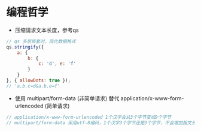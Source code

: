 # 编程哲学

+ 压缩请求文本长度，参考qs

```js
// qs 多层嵌套时，简化数据格式
qs.stringify({
    a: {
        b: {
            c: 'd', e: 'f'
        }
    }
}, { allowDots: true });
// 'a.b.c=d&a.b.e=f'
```

+ 使用 multipart/form-data (非简单请求) 替代 application/x-www-form-urlencoded (简单请求)

```js
// application/x-www-form-urlencoded 1个汉字会从3个字节变成9个字节
// multipart/form-data 采用utf-8编码，1个汉字3个字节还是3个字节，不会增加报文长度
```